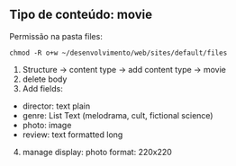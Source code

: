## Tipo de conteúdo: movie

Permissão na pasta files:

    chmod -R o+w ~/desenvolvimento/web/sites/default/files

 1. Structure -> content type -> add content type -> movie
 2. delete body
 3. Add fields:

   - director: text plain
   - genre: List Text (melodrama, cult, fictional science)
   - photo: image
   - review: text formatted long

 4. manage display: photo format: 220x220
